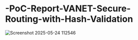 # -PoC-Report-VANET-Secure-Routing-with-Hash-Validation

![Screenshot 2025-05-24 112546](https://github.com/user-attachments/assets/a31c0613-aa45-4de5-9dda-fe660a121201)
